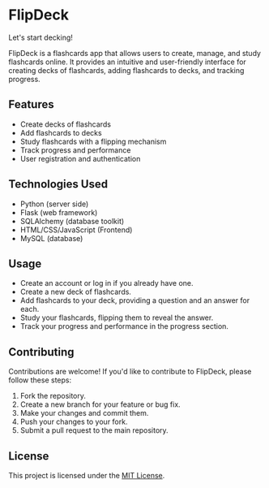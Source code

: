 # FlipDeck

Let's start decking!

FlipDeck is a flashcards app that allows users to create, manage, and study flashcards online. It provides an intuitive and user-friendly interface for creating decks of flashcards, adding flashcards to decks, and tracking progress.

## Features

- Create decks of flashcards
- Add flashcards to decks
- Study flashcards with a flipping mechanism
- Track progress and performance
- User registration and authentication

## Technologies Used

- Python (server side)
- Flask (web framework)
- SQLAlchemy (database toolkit)
- HTML/CSS/JavaScript (Frontend)
- MySQL (database)

## Usage

- Create an account or log in if you already have one.
- Create a new deck of flashcards.
- Add flashcards to your deck, providing a question and an answer for each.
- Study your flashcards, flipping them to reveal the answer.
- Track your progress and performance in the progress section.

## Contributing

Contributions are welcome! If you'd like to contribute to FlipDeck, please follow these steps:

1. Fork the repository.
2. Create a new branch for your feature or bug fix.
3. Make your changes and commit them.
4. Push your changes to your fork.
5. Submit a pull request to the main repository.

## License

This project is licensed under the [MIT License](LICENSE).
